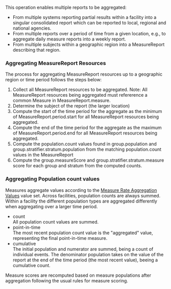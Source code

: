 This operation enables multiple reports to be aggregated:
* From multiple systems reporting partial results within a facility into a singular consolidated report which can be reported to local, regional and national agencies.
* From multiple reports over a period of time from a given location, e.g., to aggregate daily measure reports into a weekly report.
* From multiple subjects within a geographic region into a MeasureReport describing that region.


### Aggregating MeasureReport Resources
The process for aggregating MeasureReport resources up to a geographic region or time period
follows the steps below:

1. Collect all MeasureReport resources to be aggregated.
   Note: All MeasureReport resources being aggregated must refererence a common Measure in MeasureReport.measure.
2. Determine the subject of the report (the larger location)
3. Compute the start of the time period for the aggregate as the minimum of MeasureReport.period.start for all MeasureReport resources being aggregated.
4. Compute the end of the time period for the aggregate as the maximum of MeasureReport.period.end for all MeasureReport resources being aggregated.
5. Compute the population.count values found in group.population and group.stratifier.stratum.population from the matching population.count values in
the MeasureReport
6. Compute the group.measureScore and group.stratifier.stratum.measure score for each group and stratum from the computed counts.

### Aggregating Population count values
Measures aggregate values according to the [Measure Rate Aggregation Values](ValueSet-MeasureRateAggregationValues.html) value set.
Across facilities, population counts are always summed. Within a facility the different population types are aggregated differently when
aggregating over a larger time period.

* count<br/>
  All population count values are summed.
* point-in-time<br/>
  The most recent population count value is the "aggregated" value, representing the final point-in-time
  measure.
* cumulative<br/>
  The initial population and numerator are summed, being a count of individual events.
  The denominator population takes on the value of the report at the end of the time period (the most recent value), beeing a cumulative count.

Measure scores are recomputed based on measure populations after aggregation following the usual rules for measure scoring.
